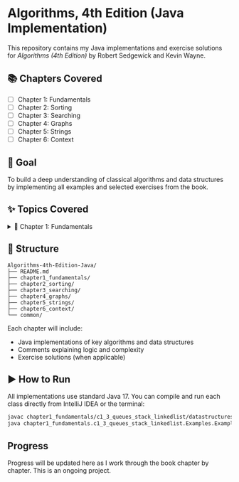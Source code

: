 # Algorithms, 4th Edition (Java Implementation)

This repository contains my Java implementations and exercise solutions for *Algorithms (4th Edition)* by Robert Sedgewick and Kevin Wayne.

## 📚 Chapters Covered

- [ ] Chapter 1: Fundamentals
- [ ] Chapter 2: Sorting
- [ ] Chapter 3: Searching
- [ ] Chapter 4: Graphs
- [ ] Chapter 5: Strings
- [ ] Chapter 6: Context

## 🧠 Goal

To build a deep understanding of classical algorithms and data structures by implementing all examples and selected exercises from the book.

## ✨ Topics Covered

<details>
<summary>📘 Chapter 1: Fundamentals</summary>

- Singly Linked List (insert, append, remove, search)  
  ↳ `chapter1_fundamentals/c1_3_queues_stack_linkedlist/datastructures/LinkedList.java`
- Stack with push, pop, peek  
  ↳ `chapter1_fundamentals/c1_3_queues_stack_linkedlist/datastructures/Stack.java`
- Queue with enqueue, dequeue, peek  
  ↳ `chapter1_fundamentals/c1_3_queues_stack_linkedlist/datastructures/Queue.java`
- Rational number arithmetic (GCD, LCM, addition, subtraction)  
  ↳ `chapter1_fundamentals/c1_2_dataabstraction/exercises/Exercise_1_2_16_RationalNumbers/Rational.java`
- Circular string rotation detection  
  ↳ `chapter1_fundamentals/c1_2_dataabstraction/exercises/Exercise_1_2_6_CircularRotation/CircularRotation.java`
- Recursive binary search with call tracing  
  ↳ `chapter1_fundamentals/c1_1_basics/TracedBinarySearch.java`
- SmartDate with validation  
  ↳ `chapter1_fundamentals/c1_2_dataabstraction/exercises/Exercise_1_2_11_SmartDate/SmartDate.java`

</details>

## 📁 Structure
```
Algorithms-4th-Edition-Java/
├── README.md
├── chapter1_fundamentals/
├── chapter2_sorting/
├── chapter3_searching/
├── chapter4_graphs/
├── chapter5_strings/
├── chapter6_context/
└── common/
```

Each chapter will include:
- Java implementations of key algorithms and data structures
- Comments explaining logic and complexity
- Exercise solutions (when applicable)

## ▶️ How to Run

All implementations use standard Java 17.
You can compile and run each class directly from IntelliJ IDEA or the terminal:

```bash
javac chapter1_fundamentals/c1_3_queues_stack_linkedlist/datastructures/Stack.java
java chapter1_fundamentals.c1_3_queues_stack_linkedlist.Examples.ExampleStackClient
```

## Progress

Progress will be updated here as I work through the book chapter by chapter. This is an ongoing project.

